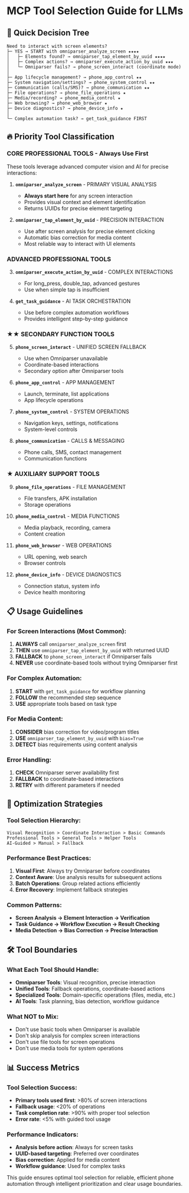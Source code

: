# MCP Tool Selection Guide for LLMs

## 🎯 Quick Decision Tree

```
Need to interact with screen elements?
├─ YES → START with omniparser_analyze_screen ★★★★
│   ├─ Elements found? → omniparser_tap_element_by_uuid ★★★★
│   ├─ Complex actions? → omniparser_execute_action_by_uuid ★★★
│   └─ Omniparser fails? → phone_screen_interact (coordinate mode)
│
├─ App lifecycle management? → phone_app_control ★★
├─ System navigation/settings? → phone_system_control ★★
├─ Communication (calls/SMS)? → phone_communication ★★
├─ File operations? → phone_file_operations ★
├─ Media/recording? → phone_media_control ★
├─ Web browsing? → phone_web_browser ★
├─ Device diagnostics? → phone_device_info ★
│
└─ Complex automation task? → get_task_guidance FIRST
```

## 🔥 Priority Tool Classification

### CORE PROFESSIONAL TOOLS - Always Use First
These tools leverage advanced computer vision and AI for precise interactions:

1. **`omniparser_analyze_screen`** - PRIMARY VISUAL ANALYSIS
   - **Always start here** for any screen interaction
   - Provides visual context and element identification
   - Returns UUIDs for precise element targeting

2. **`omniparser_tap_element_by_uuid`** - PRECISION INTERACTION
   - Use after screen analysis for precise element clicking
   - Automatic bias correction for media content
   - Most reliable way to interact with UI elements

### ADVANCED PROFESSIONAL TOOLS
3. **`omniparser_execute_action_by_uuid`** - COMPLEX INTERACTIONS
   - For long_press, double_tap, advanced gestures
   - Use when simple tap is insufficient

4. **`get_task_guidance`** - AI TASK ORCHESTRATION
   - Use before complex automation workflows
   - Provides intelligent step-by-step guidance

### ★★ SECONDARY FUNCTION TOOLS
5. **`phone_screen_interact`** - UNIFIED SCREEN FALLBACK
   - Use when Omniparser unavailable
   - Coordinate-based interactions
   - Secondary option after Omniparser tools

6. **`phone_app_control`** - APP MANAGEMENT
   - Launch, terminate, list applications
   - App lifecycle operations

7. **`phone_system_control`** - SYSTEM OPERATIONS
   - Navigation keys, settings, notifications
   - System-level controls

8. **`phone_communication`** - CALLS & MESSAGING
   - Phone calls, SMS, contact management
   - Communication functions

### ★ AUXILIARY SUPPORT TOOLS
9. **`phone_file_operations`** - FILE MANAGEMENT
   - File transfers, APK installation
   - Storage operations

10. **`phone_media_control`** - MEDIA FUNCTIONS
    - Media playback, recording, camera
    - Content creation

11. **`phone_web_browser`** - WEB OPERATIONS
    - URL opening, web search
    - Browser controls

12. **`phone_device_info`** - DEVICE DIAGNOSTICS
    - Connection status, system info
    - Device health monitoring

## 📋 Usage Guidelines

### For Screen Interactions (Most Common):
1. **ALWAYS** call `omniparser_analyze_screen` first
2. **THEN** use `omniparser_tap_element_by_uuid` with returned UUID
3. **FALLBACK** to `phone_screen_interact` if Omniparser fails
4. **NEVER** use coordinate-based tools without trying Omniparser first

### For Complex Automation:
1. **START** with `get_task_guidance` for workflow planning
2. **FOLLOW** the recommended step sequence
3. **USE** appropriate tools based on task type

### For Media Content:
1. **CONSIDER** bias correction for video/program titles
2. **USE** `omniparser_tap_element_by_uuid` with `bias=True`
3. **DETECT** bias requirements using content analysis

### Error Handling:
1. **CHECK** Omniparser server availability first
2. **FALLBACK** to coordinate-based interactions
3. **RETRY** with different parameters if needed

## 🚀 Optimization Strategies

### Tool Selection Hierarchy:
```
Visual Recognition > Coordinate Interaction > Basic Commands
Professional Tools > General Tools > Helper Tools
AI-Guided > Manual > Fallback
```

### Performance Best Practices:
1. **Visual First**: Always try Omniparser before coordinates
2. **Context Aware**: Use analysis results for subsequent actions
3. **Batch Operations**: Group related actions efficiently
4. **Error Recovery**: Implement fallback strategies

### Common Patterns:
- **Screen Analysis → Element Interaction → Verification**
- **Task Guidance → Workflow Execution → Result Checking**
- **Media Detection → Bias Correction → Precise Interaction**

## 🛠️ Tool Boundaries

### What Each Tool Should Handle:
- **Omniparser Tools**: Visual recognition, precise interaction
- **Unified Tools**: Fallback operations, coordinate-based actions
- **Specialized Tools**: Domain-specific operations (files, media, etc.)
- **AI Tools**: Task planning, bias detection, workflow guidance

### What NOT to Mix:
- Don't use basic tools when Omniparser is available
- Don't skip analysis for complex screen interactions
- Don't use file tools for screen operations
- Don't use media tools for system operations

## 📊 Success Metrics

### Tool Selection Success:
- **Primary tools used first**: >80% of screen interactions
- **Fallback usage**: <20% of operations
- **Task completion rate**: >90% with proper tool selection
- **Error rate**: <5% with guided tool usage

### Performance Indicators:
- **Analysis before action**: Always for screen tasks
- **UUID-based targeting**: Preferred over coordinates
- **Bias correction**: Applied for media content
- **Workflow guidance**: Used for complex tasks

This guide ensures optimal tool selection for reliable, efficient phone automation through intelligent prioritization and clear usage boundaries.
